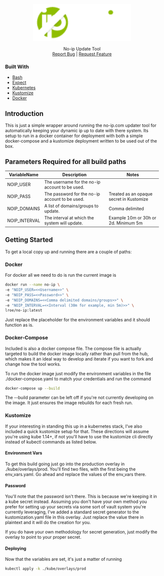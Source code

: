 <!-- PROJECT LOGO -->
<br />
<p align="center">
  <a href="https://github.com/rts-core/ersys-backend">
    <img src="images/logo.png" alt="Logo" height="120">
  </a>

  <p align="center">
    No-ip Update Tool
    <br />
    <a href="https://github.com/rts-core/ersys-backend/issues">Report Bug</a> |
    <a href="https://github.com/rts-core/ersys-backend/issues">Request Feature</a>
  </p>
</p>

### Built With

* [Bash](https://www.gnu.org/software/bash/)
* [Expect](https://linux.die.net/man/1/expect)
* [Kubernetes](https://kubernetes.io/)
* [Kustomize](https://kustomize.io/)
* [Docker](https://www.docker.com/)

<!-- GETTING STARTED -->
## Introduction
This is just a simple wrapper around running the no-ip.com updater tool for automatically keeping your dynamic ip up to date with there system. Its setup to run in a docker container for deployment with both a simple docker-compose and a kustomize deployment written to be used out of the box.

## Parameters Required for all build paths
| VariableName      | Description                                       | Notes                                     |
| ----------------- | -----------------                                 | ---------                                 |
| NOIP_USER         | The username for the no-ip account to be used.    |                                           |
| NOIP_PASS         | The password for the no-ip account to be used.    | Treated as an opaque secret in Kustomize  |
| NOIP_DOMAINS      | A list of domains/groups to update.               | Comma delimited                           | 
| NOIP_INTERVAL     | The interval at which the system will update.     | Example 10m or 30h or 2d. Minimum 5m      | 


## Getting Started
To get a local copy up and running there are a couple of paths:

### Docker

For docker all we need to do is run the current image is

```sh
docker run --name no-ip \
-e "NOIP_USER=<<Username>>" \
-e "NOIP_PASS=<<Password>>" \
-e "NOIP_DOMAINS=<<Comma delimited domains/groups>>" \
-e "NOIP_INTERVAL=<<Interval (30m for example, min 5m)>>" \
lroe/no-ip:latest
```
Just replace the placeholder for the environment variables and it should function as is.

### Docker-Compose

Included is also a docker compose file. The compose file is actually targeted to build the docker image locally rather than pull from the hub, which makes it an ideal way to develop and iterate if you want to fork and change how the tool works.

To run the docker image just modify the environment variables in the file ./docker-compose.yaml to match your credentials and run the command

```sh
docker-compose up --build
```

The --build parameter can be left off if you're not currently developing on the image. It just ensures the image rebuilds for each fresh run.

### Kustomize

If your interesting in standing this up in a kubernetes stack, I've also included a quick kustomize setup for that. These directions will assume you're using kube 1.14+, if not you'll have to use the kustomize cli directly instead of kubectl commands as listed below.

#### Environment Vars
To get this build going just go into the production overlay in ./kube/overlays/prod. You'll find two files, with the first being the env_vars.yaml. Go ahead and replace the values of the env_vars there. 

#### Password
You'll note that the password isn't there. This is because we're keeping it in a kube secret instead. Assuming you don't have your own method you prefer for setting up your secrets via some sort of vault system you're currently leveraging, I've added a standard secret generator to the kustomization.yaml file in this overlay. Just replace the value there in plaintext and it will do the creation for you.

If you do have your own methodology for secret generation, just modify the overlay to point to your proper secret.

#### Deploying
Now that the variables are set, it's just a matter of running

```sh
kubectl apply -k ./kube/overlays/prod
```